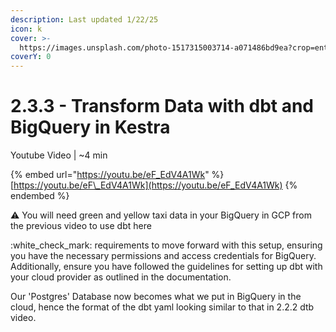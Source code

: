 ```yaml
---
description: Last updated 1/22/25
icon: k
cover: >-
  https://images.unsplash.com/photo-1517315003714-a071486bd9ea?crop=entropy&cs=srgb&fm=jpg&ixid=M3wxOTcwMjR8MHwxfHNlYXJjaHwxfHxwdXJwbGUlMjBjbG91ZHxlbnwwfHx8fDE3Mzg1Mzg5ODF8MA&ixlib=rb-4.0.3&q=85
coverY: 0
---
```


# 2.3.3 - Transform Data with dbt and BigQuery in Kestra

Youtube Video | \~4 min

{% embed url="https://youtu.be/eF_EdV4A1Wk" %}
[https://youtu.be/eF\_EdV4A1Wk](https://youtu.be/eF_EdV4A1Wk)
{% endembed %}

:warning: You will need green and yellow taxi data in your BigQuery in GCP from the previous video to use dbt here

:white\_check\_mark: requirements to move forward with this setup, ensuring you have the necessary permissions and access credentials for BigQuery. Additionally, ensure you have followed the guidelines for setting up dbt with your cloud provider as outlined in the documentation.

Our 'Postgres' Database now becomes what we put in BigQuery in the cloud, hence the format of the dbt yaml looking similar to that in 2.2.2 dtb video.
